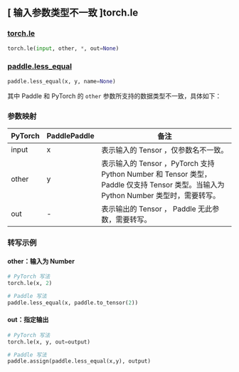 ## [ 输入参数类型不一致 ]torch.le

### [torch.le](https://pytorch.org/docs/stable/generated/torch.le.html)

```python
torch.le(input, other, *, out=None)
```

### [paddle.less_equal](https://www.paddlepaddle.org.cn/documentation/docs/zh/develop/api/paddle/less_equal_cn.html)

```python
paddle.less_equal(x, y, name=None)
```

其中 Paddle 和 PyTorch 的 `other` 参数所支持的数据类型不一致，具体如下：
### 参数映射

| PyTorch       | PaddlePaddle | 备注                                                   |
| ------------- | ------------ | ------------------------------------------------------ |
| input         | x            | 表示输入的 Tensor ，仅参数名不一致。                     |
| other         | y            | 表示输入的 Tensor ，PyTorch 支持 Python Number 和 Tensor 类型， Paddle 仅支持 Tensor 类型。当输入为 Python Number 类型时，需要转写。                     |
| out           | -            | 表示输出的 Tensor ， Paddle 无此参数，需要转写。      |


### 转写示例
#### other：输入为 Number
```python
# PyTorch 写法
torch.le(x, 2)

# Paddle 写法
paddle.less_equal(x, paddle.to_tensor(2))
```

#### out：指定输出
```python
# PyTorch 写法
torch.le(x, y, out=output)

# Paddle 写法
paddle.assign(paddle.less_equal(x,y), output)
```
